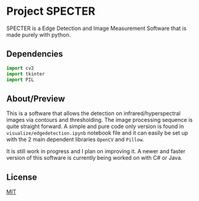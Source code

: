 # Project SPECTER

SPECTER is a Edge Detection and Image Measurement Software that is made purely with python.

## Dependencies

```python
import cv2
import tkinter
import PIL
```


## About/Preview
This is a software that allows the detection on infrared/hyperspectral images via contours and thresholding. The image processing sequence is quite straight forward. A simple and pure code only version is found in ```visualize/edgedetection.ipynb``` notebook file and it can easily be set up with the 2 main dependent libraries ```OpenCV``` and ```Pillow```.

It is still work in progress and I plan on improving it. A newer and faster version of this software is currently being worked on with C# or Java.



## License
[MIT](https://choosealicense.com/licenses/mit/)
